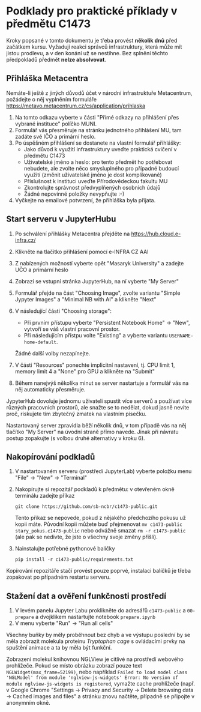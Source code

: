 # Podklady pro praktické příklady v předmětu C1473

Kroky popsané v tomto dokumentu je třeba provést **několik dnů** před začátkem kursu. Vyžadují reakci správců infrastruktury, která může mít jistou prodlevu,
a v den konání už se nestihne.
Bez splnění těchto předpokladů předmět **nelze absolvovat**.

## Přihláška Metacentra

Nemáte-li ještě z jiných důvodů účet v národní infrastruktuře Metacentrum, požádejte o něj vyplněním formuláře https://metavo.metacentrum.cz/cs/application/prihlaska

1. Na tomto odkazu vyberte v části "Přímé odkazy na přihlášení přes vybrané instituce" políčko MUNI.
2. Formulář vás přesměruje na stránku jednotného přihlášení MU, tam zadáte své IČO a primární heslo.
3. Po úspěšném přihlášení se dostanete na vlastní formulář přihlášky:
   - Jako důvod k využití infrastruktury uveďte praktická cvičení v předmětu C1473
   - Uživatelské jméno a heslo: pro tento předmět ho potřebovat nebudete, ale zvolte něco smysluplného pro případné budoucí využití (změnit uživatelské jméno je dost komplikované)
   - Příslušnost k instituci uveďte Přírodovědeckou fakultu MU
   - Zkontrolujte správnost předvyplňených osobních údajů
   - Žádné nepovinné položky nevypňujte :-)
4. Vyčkejte na emailové potvrzení, že přihláška byla přijata.

## Start serveru v JupyterHubu

1. Po schválení přihlášky Metacentra přejděte na https://hub.cloud.e-infra.cz/
2. Klikněte na tlačitko přihlášení pomocí e-INFRA CZ AAI
3. Z nabízených možností vyberte opět "Masaryk University" a zadejte UČO a primární heslo
4. Zobrazí se vstupní stránka JupyterHub, na ní vyberte "My Server"
5. Formulář přejde na část "Choosing Image", zvolte variantu "Simple Jypyter Images" a "Minimal NB with AI" a klikněte "Next"
6. V následující části "Choosing storage":
   - Při prvním přístupu vyberte "Persistent Notebook Home" -> "New", vytvoří se váš vlastní pracovní prostor.
   - Při následujícím přístpu volte "Existing" a vyberte variantu `USERNAME-home-default`.
     
   Žádné další volby nezapínejte.
8. V části "Resources" ponechte implicitní nastavení, tj. CPU limit 1, memory limit 4 a "None" pro GPU a klikněte na "Submit"
9. Během nanejvýš několika minut se server nastartuje a formulář vás na něj automaticky přesměruje.

JypyterHub dovoluje jednomu uživateli spustit více serverů a používat více různých pracovních prostorů, ale snažte se to nedělat, dokud jasně nevíte proč, riskujete tím zbytečný zmatek na vlastním písečku.

Nastartovaný server zpravidla běží několik dnů, v tom případě vás na něj tlačítko "My Server" na úvodní straně přímo navede. Jinak při návratu postup zopakujte (s volbou druhé alternativy v kroku 6). 

## Nakopírování podkladů

1. V nastartovaném serveru (prostředi JupyterLab) vyberte položku menu "File" -> "New" -> "Terminal"
2. Nakopírujte si repozitář podkladů k předmětu: v otevřeném okně terminálu zadejte příkaz
   
       git clone https://github.com/sb-ncbr/c1473-public.git

   Tento příkaz se nepovede, pokud z nějakého předchozího pokusu už kopii máte. Původní kopii můžete buď přejmenovat `mv c1473-public stary_pokus.c1473-public` nebo odvážně smazat `rm -r c1473-public` (ale pak se nedivte, že jste o všechny svoje změny přišli).
   
4. Nainstalujte potřebné pythonové balíčky

       pip install -r c1473-public/requirements.txt

Kopírování repozitáře stačí provést pouze poprvé, instalaci balíčků je třeba zopakovat po případném restartu serveru.

## Stažení dat a ověření funkčnosti prostředí

1. V levém panelu Jupyter Labu proklikněte do adresářů `c1473-public` a `00-prepare` a dvojklikem nastartujte notebook `prepare.ipynb`
2. V menu vyberte "Run" -> "Run all cells"

Všechny buňky by měly proběhnout bez chyb a ve výstupu poslední by se měla zobrazit molekula proteinu _Tryptophan cage_ s ovládacími prvky na spuštění animace a ta by měla být funkční.

Zobrazení molekul knihovnou NGLView je citlivé na prostředí webového prohlížeče. Pokud se místo obrázku zobrazí pouze text `NGLWidget(max_frame=52199)`, nebo například `Failed to load model class 'NGLModel' from module 'nglview-js-widgets' Error: No version of module nglview-js-widgets is registered`, vymažte cache prohlížeče (např. v Google Chrome "Settings -> Privacy and Security -> Delete browsing data -> Cached images and files" a stránku znovu načtěte, případně se připojte v anonymním okně.

